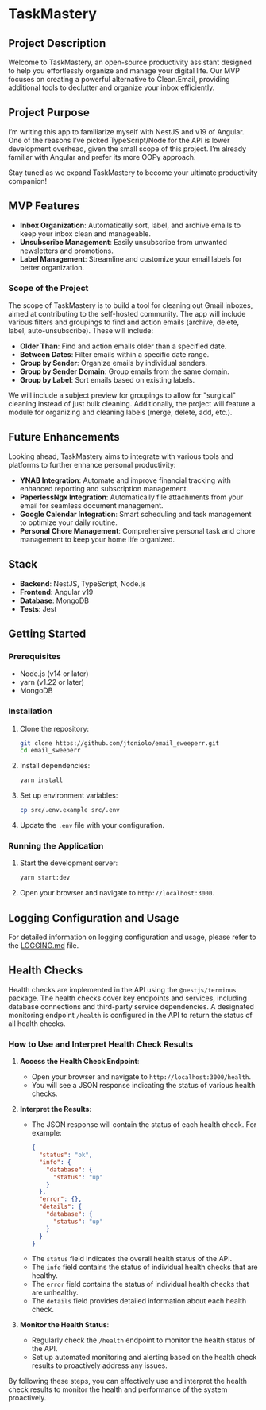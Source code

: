 # TaskMastery

## Project Description

Welcome to TaskMastery, an open-source productivity assistant designed to help you effortlessly organize and manage your digital life. Our MVP focuses on creating a powerful alternative to Clean.Email, providing additional tools to declutter and organize your inbox efficiently.

## Project Purpose
I’m writing this app to familiarize myself with NestJS and v19 of Angular. One of the reasons I’ve picked TypeScript/Node for the API is lower development overhead, given the small scope of this project. I’m already familiar with Angular and prefer its more OOPy approach.

Stay tuned as we expand TaskMastery to become your ultimate productivity companion!

## MVP Features
- **Inbox Organization**: Automatically sort, label, and archive emails to keep your inbox clean and manageable.
- **Unsubscribe Management**: Easily unsubscribe from unwanted newsletters and promotions.
- **Label Management**: Streamline and customize your email labels for better organization.

### Scope of the Project
The scope of TaskMastery is to build a tool for cleaning out Gmail inboxes, aimed at contributing to the self-hosted community. The app will include various filters and groupings to find and action emails (archive, delete, label, auto-unsubscribe). These will include:

- **Older Than**: Find and action emails older than a specified date.
- **Between Dates**: Filter emails within a specific date range.
- **Group by Sender**: Organize emails by individual senders.
- **Group by Sender Domain**: Group emails from the same domain.
- **Group by Label**: Sort emails based on existing labels.

We will include a subject preview for groupings to allow for "surgical" cleaning instead of just bulk cleaning. Additionally, the project will feature a module for organizing and cleaning labels (merge, delete, add, etc.).

## Future Enhancements
Looking ahead, TaskMastery aims to integrate with various tools and platforms to further enhance personal productivity:

- **YNAB Integration**: Automate and improve financial tracking with enhanced reporting and subscription management.
- **PaperlessNgx Integration**: Automatically file attachments from your email for seamless document management.
- **Google Calendar Integration**: Smart scheduling and task management to optimize your daily routine.
- **Personal Chore Management**: Comprehensive personal task and chore management to keep your home life organized.

## Stack

- **Backend**: NestJS, TypeScript, Node.js
- **Frontend**: Angular v19
- **Database**: MongoDB
- **Tests**: Jest

## Getting Started

### Prerequisites

- Node.js (v14 or later)
- yarn (v1.22 or later)
- MongoDB

### Installation

1. Clone the repository:
   ```sh
   git clone https://github.com/jtoniolo/email_sweeperr.git
   cd email_sweeperr
   ```

2. Install dependencies:
   ```sh
   yarn install
   ```

3. Set up environment variables:
   ```sh
   cp src/.env.example src/.env
   ```

4. Update the `.env` file with your configuration.

### Running the Application

1. Start the development server:
   ```sh
   yarn start:dev
   ```

2. Open your browser and navigate to `http://localhost:3000`.

## Logging Configuration and Usage

For detailed information on logging configuration and usage, please refer to the [LOGGING.md](LOGGING.md) file.

## Health Checks

Health checks are implemented in the API using the `@nestjs/terminus` package. The health checks cover key endpoints and services, including database connections and third-party service dependencies. A designated monitoring endpoint `/health` is configured in the API to return the status of all health checks.

### How to Use and Interpret Health Check Results

1. **Access the Health Check Endpoint**:
   - Open your browser and navigate to `http://localhost:3000/health`.
   - You will see a JSON response indicating the status of various health checks.

2. **Interpret the Results**:
   - The JSON response will contain the status of each health check. For example:
     ```json
     {
       "status": "ok",
       "info": {
         "database": {
           "status": "up"
         }
       },
       "error": {},
       "details": {
         "database": {
           "status": "up"
         }
       }
     }
     ```
   - The `status` field indicates the overall health status of the API.
   - The `info` field contains the status of individual health checks that are healthy.
   - The `error` field contains the status of individual health checks that are unhealthy.
   - The `details` field provides detailed information about each health check.

3. **Monitor the Health Status**:
   - Regularly check the `/health` endpoint to monitor the health status of the API.
   - Set up automated monitoring and alerting based on the health check results to proactively address any issues.

By following these steps, you can effectively use and interpret the health check results to monitor the health and performance of the system proactively.
